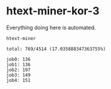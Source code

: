 # htext-miner-kor-3

Everything doing here is automated.

```
htext-miner

total: 769/4514 (17.035888347363755%)

job0: 136
job1: 136
job2: 197
job3: 149
job4: 151
```